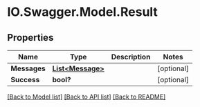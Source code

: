 # IO.Swagger.Model.Result
## Properties

Name | Type | Description | Notes
------------ | ------------- | ------------- | -------------
**Messages** | [**List&lt;Message&gt;**](Message.md) |  | [optional] 
**Success** | **bool?** |  | [optional] 

[[Back to Model list]](../README.md#documentation-for-models) [[Back to API list]](../README.md#documentation-for-api-endpoints) [[Back to README]](../README.md)

